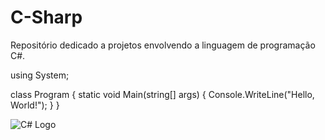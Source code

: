 # C-Sharp

Repositório dedicado a projetos envolvendo a linguagem de programação C#. 

using System;

class Program
{
    static void Main(string[] args)
    {
        Console.WriteLine("Hello, World!");
    }
}

![C# Logo](https://upload.wikimedia.org/wikipedia/commons/4/4f/Csharp_Logo.png)
